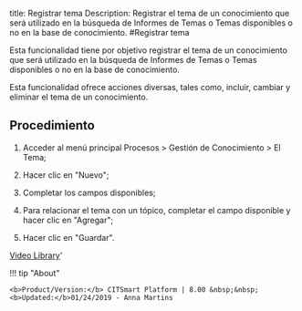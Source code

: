 title: Registrar tema
Description: Registrar el tema de un conocimiento que será utilizado en la búsqueda de Informes de Temas o Temas disponibles o no en la base de conocimiento.
#Registrar tema


Esta funcionalidad tiene por objetivo registrar el tema de un conocimiento que
será utilizado en la búsqueda de Informes de Temas o Temas disponibles o no en
la base de conocimiento.

Esta funcionalidad ofrece acciones diversas, tales como, incluir, cambiar y
eliminar el tema de un conocimiento.

Procedimiento
-----------------

1.  Acceder al menú principal Procesos \> Gestión de Conocimiento \> El Tema;

2.  Hacer clic en "Nuevo";

3.  Completar los campos disponibles;

4.  Para relacionar el tema con un tópico, completar el campo disponible y hacer
    clic en "Agregar";

5.  Hacer clic en "Guardar".



<i class='fa fa-youtube-play  fa-2x' style='color:#97ce17;vertical-align: middle;'> </i> [Video Library](https://www.youtube.com/playlist?list=PLB5qK2uzf2ROzG1nEl9sfg_Y3Hy6spefP)'

!!! tip "About"

    <b>Product/Version:</b> CITSmart Platform | 8.00 &nbsp;&nbsp;
    <b>Updated:</b>01/24/2019 - Anna Martins
